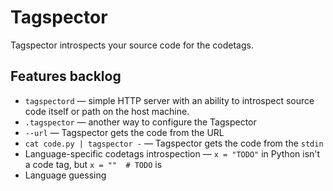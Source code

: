# Tagspector

Tagspector introspects your source code for the codetags.

## Features backlog

- `tagspectord` — simple HTTP server with an ability to introspect source code itself or path on the host machine.
- `.tagspector` — another way to configure the Tagspector
- `--url` — Tagspector gets the code from the URL
- `cat code.py | tagspector -` — Tagspector gets the code from the `stdin`
- Language-specific codetags introspection — `x = "TODO"` in Python isn't a code tag, but `x = ""  # TODO` is
- Language guessing
